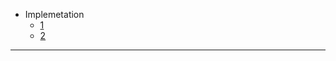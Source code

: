 - Implemetation
  - [1](../blob/main/01-DevSecOps-Project/README.md)
  - [2](https://github.com/rnfor-pro/monitoring-logging/tree/main/kube-EKS#readme)
---
  

